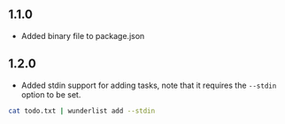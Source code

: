 ## 1.1.0

- Added binary file to package.json

## 1.2.0

- Added stdin support for adding tasks, note that it requires the `--stdin`
  option to be set.

```sh
cat todo.txt | wunderlist add --stdin
```
